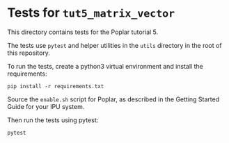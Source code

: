 <!-- Copyright (c) 2020 Graphcore Ltd. All rights reserved. -->
# Tests for `tut5_matrix_vector`

This directory contains tests for the Poplar tutorial 5.

The tests use `pytest` and helper utilities in the `utils` directory in the
root of this repository.

To run the tests, create a python3 virtual environment and install the
requirements:

    pip install -r requirements.txt

Source the `enable.sh` script for Poplar, as described in the Getting Started
Guide for your IPU system.

Then run the tests using pytest:

    pytest
